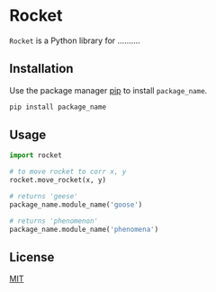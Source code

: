 # Rocket

`Rocket` is a Python library for ..........

## Installation

Use the package manager [pip](https://pip.pypa.io/en/stable/) to install `package_name`.

```bash
pip install package_name
```

## Usage

```python
import rocket

# to move rocket to corr x, y
rocket.move_rocket(x, y)

# returns 'geese'
package_name.module_name('goose')

# returns 'phenomenon'
package_name.module_name('phenomena')
```

## License

[MIT](https://choosealicense.com/licenses/mit/)
